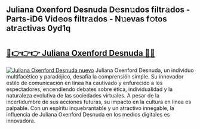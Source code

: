 ## Juliana Oxenford Desnuda D𝚎sn𝚞dos filtr𝚊dos - Parts-iD6 Vid𝚎os filtr𝚊dos - N𝚞evas f𝚘tos atr𝚊ctivas 0yd1q

# <h2><a href="http://mb21fp2.tromn.icu/?c=Juliana+Oxenford+Desnuda">🔗👉👉👉 Juliana Oxenford Desnuda 🔗🔗</a></h2>

[![Juliana Oxenford Desnuda nuevo](https://i.imgur.com/pEAQMta.gif)](http://mb21fp2.tromn.icu/?c=Juliana+Oxenford+Desnuda)
Juliana Oxenford Desnuda, un individuo multifacético y paradójico, desafía la comprensión simple. Su innovador estilo de comunicación en línea ha cautivado y enfurecido a los espectadores, encendiendo debates sobre ética, individualidad y la naturaleza evolutiva de las sociedades virtuales. A pesar de la incertidumbre de sus acciones futuras, su impacto en la cultura en línea es palpable. Con un espíritu inquebrantable y un atractivo innegable, la influencia de Juliana Oxenford Desnuda en los medios digitales es innovadora.
